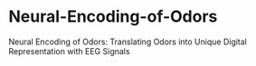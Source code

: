 # Neural-Encoding-of-Odors
Neural Encoding of Odors: Translating Odors into Unique Digital Representation with EEG Signals
